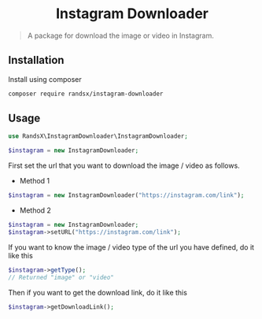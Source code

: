 <h1 align="center">Instagram Downloader</h1>

> A package for download the image or video in Instagram.

## Installation

Install using composer
```bash
composer require randsx/instagram-downloader
```

## Usage

```php
use RandsX\InstagramDownloader\InstagramDownloader;

$instagram = new InstagramDownloader;
```

First set the url that you want to download the image / video as follows.

- Method 1

```php
$instagram = new InstagramDownloader("https://instagram.com/link");
```

- Method 2

```php
$instagram = new InstagramDownloader;
$instagram->setURL("https://instagram.com/link");
```

If you want to know the image / video type of the url you have defined, do it like this

```php
$instagram->getType();
// Returned "image" or "video"
```

Then if you want to get the download link, do it like this

```php
$instagram->getDownloadLink();
```